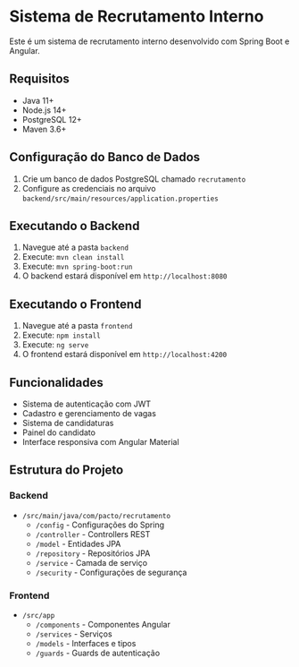 # Sistema de Recrutamento Interno

Este é um sistema de recrutamento interno desenvolvido com Spring Boot e Angular.

## Requisitos

- Java 11+
- Node.js 14+
- PostgreSQL 12+
- Maven 3.6+

## Configuração do Banco de Dados

1. Crie um banco de dados PostgreSQL chamado `recrutamento`
2. Configure as credenciais no arquivo `backend/src/main/resources/application.properties`

## Executando o Backend

1. Navegue até a pasta `backend`
2. Execute: `mvn clean install`
3. Execute: `mvn spring-boot:run`
4. O backend estará disponível em `http://localhost:8080`

## Executando o Frontend

1. Navegue até a pasta `frontend`
2. Execute: `npm install`
3. Execute: `ng serve`
4. O frontend estará disponível em `http://localhost:4200`

## Funcionalidades

- Sistema de autenticação com JWT
- Cadastro e gerenciamento de vagas
- Sistema de candidaturas
- Painel do candidato
- Interface responsiva com Angular Material

## Estrutura do Projeto

### Backend
- `/src/main/java/com/pacto/recrutamento`
  - `/config` - Configurações do Spring
  - `/controller` - Controllers REST
  - `/model` - Entidades JPA
  - `/repository` - Repositórios JPA
  - `/service` - Camada de serviço
  - `/security` - Configurações de segurança

### Frontend
- `/src/app`
  - `/components` - Componentes Angular
  - `/services` - Serviços
  - `/models` - Interfaces e tipos
  - `/guards` - Guards de autenticação
